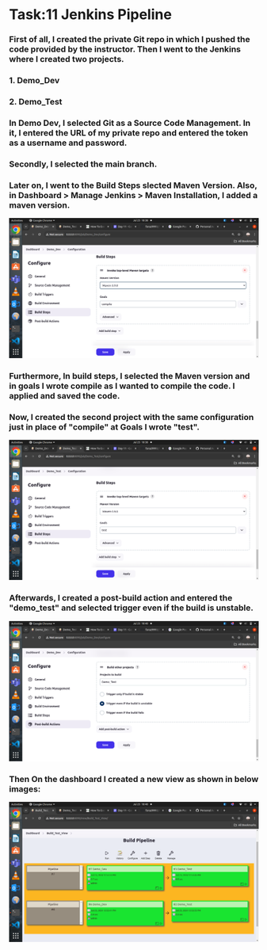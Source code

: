 # Task:11 Jenkins Pipeline

### First of all, I created the private Git repo in which I pushed the code provided by the instructor. Then I went to the Jenkins where I created two projects.

### 1. Demo_Dev
### 2. Demo_Test

### In Demo Dev, I selected Git as a Source Code Management. In it, I entered the URL of my private repo and entered the token as a username and password.

### Secondly, I selected the main branch. 

### Later on, I went to the Build Steps slected Maven Version. Also, in Dashboard > Manage Jenkins > Maven Installation, I added a maven version.

![alt text](images/Day_11_Images/Image_2)

### Furthermore, In build steps, I selected the Maven version and in goals I wrote compile as I wanted to compile the code. I applied and saved the code.

### Now, I created the second project with the same configuration just in place of "compile" at Goals I wrote "test".

![alt text](images/Day_11_Images/Image_4)

### Afterwards, I created a post-build action and entered the "demo_test" and selected trigger even if the build is unstable.

![alt text](images/Day_11_Images/Image_5)


### Then On the dashboard I created a new view as shown in below images: 

![alt text](images/Day_11_Images/Image_6)
